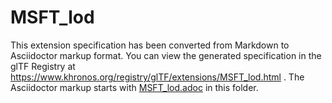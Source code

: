 <!--
Copyright 2022 The Khronos Group Inc.
SPDX-License-Identifier: LicenseRef-KhronosSpecCopyright
-->

# MSFT_lod

This extension specification has been converted from Markdown to Asciidoctor markup format.
You can view the generated specification in the glTF Registry at
https://www.khronos.org/registry/glTF/extensions/MSFT_lod.html .
The Asciidoctor markup starts with [MSFT_lod.adoc](MSFT_lod.adoc) in this folder.
